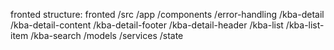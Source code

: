 fronted structure:
fronted
  /src
    /app
      /components
        /error-handling
        /kba-detail
        /kba-detail-content
        /kba-detail-footer
        /kba-detail-header
        /kba-list
        /kba-list-item
        /kba-search
      /models
      /services
      /state
